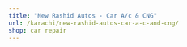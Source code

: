 ```yaml
---
title: "New Rashid Autos - Car A/c & CNG"
url: /karachi/new-rashid-autos-car-a-c-and-cng/
shop: car repair
---
```

